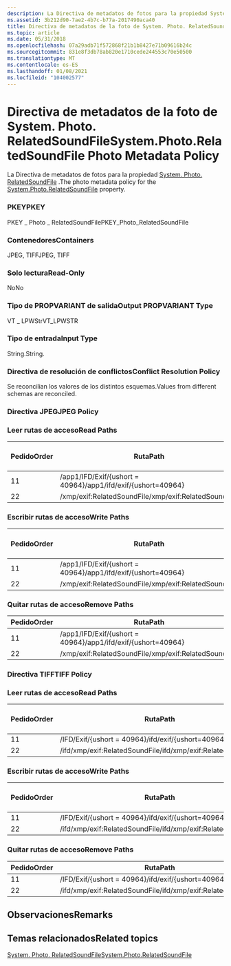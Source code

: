 ```yaml
---
description: La Directiva de metadatos de fotos para la propiedad System. Photo. RelatedSoundFile.
ms.assetid: 3b212d90-7ae2-4b7c-b77a-2017490aca40
title: Directiva de metadatos de la foto de System. Photo. RelatedSoundFile
ms.topic: article
ms.date: 05/31/2018
ms.openlocfilehash: 07a29adb71f572868f21b1b8427e71b09616b24c
ms.sourcegitcommit: 831e8f3db78ab820e1710cede244553c70e50500
ms.translationtype: MT
ms.contentlocale: es-ES
ms.lasthandoff: 01/08/2021
ms.locfileid: "104002577"
---
```

# <a name="systemphotorelatedsoundfile-photo-metadata-policy"></a><span data-ttu-id="d7ddf-103">Directiva de metadatos de la foto de System. Photo. RelatedSoundFile</span><span class="sxs-lookup"><span data-stu-id="d7ddf-103">System.Photo.RelatedSoundFile Photo Metadata Policy</span></span>

<span data-ttu-id="d7ddf-104">La Directiva de metadatos de fotos para la propiedad [System. Photo. RelatedSoundFile](../properties/props-system-photo-relatedsoundfile.md) .</span><span class="sxs-lookup"><span data-stu-id="d7ddf-104">The photo metadata policy for the [System.Photo.RelatedSoundFile](../properties/props-system-photo-relatedsoundfile.md) property.</span></span>

### <a name="pkey"></a><span data-ttu-id="d7ddf-105">PKEY</span><span class="sxs-lookup"><span data-stu-id="d7ddf-105">PKEY</span></span>

<span data-ttu-id="d7ddf-106">PKEY \_ Photo \_ RelatedSoundFile</span><span class="sxs-lookup"><span data-stu-id="d7ddf-106">PKEY\_Photo\_RelatedSoundFile</span></span>

### <a name="containers"></a><span data-ttu-id="d7ddf-107">Contenedores</span><span class="sxs-lookup"><span data-stu-id="d7ddf-107">Containers</span></span>

<span data-ttu-id="d7ddf-108">JPEG, TIFF</span><span class="sxs-lookup"><span data-stu-id="d7ddf-108">JPEG, TIFF</span></span>

### <a name="read-only"></a><span data-ttu-id="d7ddf-109">Solo lectura</span><span class="sxs-lookup"><span data-stu-id="d7ddf-109">Read-Only</span></span>

<span data-ttu-id="d7ddf-110">No</span><span class="sxs-lookup"><span data-stu-id="d7ddf-110">No</span></span>

### <a name="output-propvariant-type"></a><span data-ttu-id="d7ddf-111">Tipo de PROPVARIANT de salida</span><span class="sxs-lookup"><span data-stu-id="d7ddf-111">Output PROPVARIANT Type</span></span>

<span data-ttu-id="d7ddf-112">VT \_ LPWStr</span><span class="sxs-lookup"><span data-stu-id="d7ddf-112">VT\_LPWSTR</span></span>

### <a name="input-type"></a><span data-ttu-id="d7ddf-113">Tipo de entrada</span><span class="sxs-lookup"><span data-stu-id="d7ddf-113">Input Type</span></span>

<span data-ttu-id="d7ddf-114">String.</span><span class="sxs-lookup"><span data-stu-id="d7ddf-114">String.</span></span>

### <a name="conflict-resolution-policy"></a><span data-ttu-id="d7ddf-115">Directiva de resolución de conflictos</span><span class="sxs-lookup"><span data-stu-id="d7ddf-115">Conflict Resolution Policy</span></span>

<span data-ttu-id="d7ddf-116">Se reconcilian los valores de los distintos esquemas.</span><span class="sxs-lookup"><span data-stu-id="d7ddf-116">Values from different schemas are reconciled.</span></span>

### <a name="jpeg-policy"></a><span data-ttu-id="d7ddf-117">Directiva JPEG</span><span class="sxs-lookup"><span data-stu-id="d7ddf-117">JPEG Policy</span></span>

### <a name="read-paths"></a><span data-ttu-id="d7ddf-118">Leer rutas de acceso</span><span class="sxs-lookup"><span data-stu-id="d7ddf-118">Read Paths</span></span>



| <span data-ttu-id="d7ddf-119">Pedido</span><span class="sxs-lookup"><span data-stu-id="d7ddf-119">Order</span></span> | <span data-ttu-id="d7ddf-120">Ruta</span><span class="sxs-lookup"><span data-stu-id="d7ddf-120">Path</span></span>                          | <span data-ttu-id="d7ddf-121">Formato de disco</span><span class="sxs-lookup"><span data-stu-id="d7ddf-121">Disk Format</span></span> |
|-------|-------------------------------|-------------|
| <span data-ttu-id="d7ddf-122">1</span><span class="sxs-lookup"><span data-stu-id="d7ddf-122">1</span></span>     | <span data-ttu-id="d7ddf-123">/app1/IFD/Exif/{ushort = 40964}</span><span class="sxs-lookup"><span data-stu-id="d7ddf-123">/app1/ifd/exif/{ushort=40964}</span></span> | <span data-ttu-id="d7ddf-124">ascii</span><span class="sxs-lookup"><span data-stu-id="d7ddf-124">ascii</span></span>       |
| <span data-ttu-id="d7ddf-125">2</span><span class="sxs-lookup"><span data-stu-id="d7ddf-125">2</span></span>     | <span data-ttu-id="d7ddf-126">/xmp/exif:RelatedSoundFile</span><span class="sxs-lookup"><span data-stu-id="d7ddf-126">/xmp/exif:RelatedSoundFile</span></span>    | <span data-ttu-id="d7ddf-127">unicode</span><span class="sxs-lookup"><span data-stu-id="d7ddf-127">unicode</span></span>     |



 

### <a name="write-paths"></a><span data-ttu-id="d7ddf-128">Escribir rutas de acceso</span><span class="sxs-lookup"><span data-stu-id="d7ddf-128">Write Paths</span></span>



| <span data-ttu-id="d7ddf-129">Pedido</span><span class="sxs-lookup"><span data-stu-id="d7ddf-129">Order</span></span> | <span data-ttu-id="d7ddf-130">Ruta</span><span class="sxs-lookup"><span data-stu-id="d7ddf-130">Path</span></span>                          | <span data-ttu-id="d7ddf-131">Formato de disco</span><span class="sxs-lookup"><span data-stu-id="d7ddf-131">Disk Format</span></span> |
|-------|-------------------------------|-------------|
| <span data-ttu-id="d7ddf-132">1</span><span class="sxs-lookup"><span data-stu-id="d7ddf-132">1</span></span>     | <span data-ttu-id="d7ddf-133">/app1/IFD/Exif/{ushort = 40964}</span><span class="sxs-lookup"><span data-stu-id="d7ddf-133">/app1/ifd/exif/{ushort=40964}</span></span> | <span data-ttu-id="d7ddf-134">ascii</span><span class="sxs-lookup"><span data-stu-id="d7ddf-134">ascii</span></span>       |
| <span data-ttu-id="d7ddf-135">2</span><span class="sxs-lookup"><span data-stu-id="d7ddf-135">2</span></span>     | <span data-ttu-id="d7ddf-136">/xmp/exif:RelatedSoundFile</span><span class="sxs-lookup"><span data-stu-id="d7ddf-136">/xmp/exif:RelatedSoundFile</span></span>    | <span data-ttu-id="d7ddf-137">unicode</span><span class="sxs-lookup"><span data-stu-id="d7ddf-137">unicode</span></span>     |



 

### <a name="remove-paths"></a><span data-ttu-id="d7ddf-138">Quitar rutas de acceso</span><span class="sxs-lookup"><span data-stu-id="d7ddf-138">Remove Paths</span></span>



| <span data-ttu-id="d7ddf-139">Pedido</span><span class="sxs-lookup"><span data-stu-id="d7ddf-139">Order</span></span> | <span data-ttu-id="d7ddf-140">Ruta</span><span class="sxs-lookup"><span data-stu-id="d7ddf-140">Path</span></span>                          |
|-------|-------------------------------|
| <span data-ttu-id="d7ddf-141">1</span><span class="sxs-lookup"><span data-stu-id="d7ddf-141">1</span></span>     | <span data-ttu-id="d7ddf-142">/app1/IFD/Exif/{ushort = 40964}</span><span class="sxs-lookup"><span data-stu-id="d7ddf-142">/app1/ifd/exif/{ushort=40964}</span></span> |
| <span data-ttu-id="d7ddf-143">2</span><span class="sxs-lookup"><span data-stu-id="d7ddf-143">2</span></span>     | <span data-ttu-id="d7ddf-144">/xmp/exif:RelatedSoundFile</span><span class="sxs-lookup"><span data-stu-id="d7ddf-144">/xmp/exif:RelatedSoundFile</span></span>    |



 

### <a name="tiff-policy"></a><span data-ttu-id="d7ddf-145">Directiva TIFF</span><span class="sxs-lookup"><span data-stu-id="d7ddf-145">TIFF Policy</span></span>

### <a name="read-paths"></a><span data-ttu-id="d7ddf-146">Leer rutas de acceso</span><span class="sxs-lookup"><span data-stu-id="d7ddf-146">Read Paths</span></span>



| <span data-ttu-id="d7ddf-147">Pedido</span><span class="sxs-lookup"><span data-stu-id="d7ddf-147">Order</span></span> | <span data-ttu-id="d7ddf-148">Ruta</span><span class="sxs-lookup"><span data-stu-id="d7ddf-148">Path</span></span>                           | <span data-ttu-id="d7ddf-149">Formato de disco</span><span class="sxs-lookup"><span data-stu-id="d7ddf-149">Disk Format</span></span> |
|-------|--------------------------------|-------------|
| <span data-ttu-id="d7ddf-150">1</span><span class="sxs-lookup"><span data-stu-id="d7ddf-150">1</span></span>     | <span data-ttu-id="d7ddf-151">/IFD/Exif/{ushort = 40964}</span><span class="sxs-lookup"><span data-stu-id="d7ddf-151">/ifd/exif/{ushort=40964}</span></span>       | <span data-ttu-id="d7ddf-152">ascii</span><span class="sxs-lookup"><span data-stu-id="d7ddf-152">ascii</span></span>       |
| <span data-ttu-id="d7ddf-153">2</span><span class="sxs-lookup"><span data-stu-id="d7ddf-153">2</span></span>     | <span data-ttu-id="d7ddf-154">/ifd/xmp/exif:RelatedSoundFile</span><span class="sxs-lookup"><span data-stu-id="d7ddf-154">/ifd/xmp/exif:RelatedSoundFile</span></span> | <span data-ttu-id="d7ddf-155">unicode</span><span class="sxs-lookup"><span data-stu-id="d7ddf-155">unicode</span></span>     |



 

### <a name="write-paths"></a><span data-ttu-id="d7ddf-156">Escribir rutas de acceso</span><span class="sxs-lookup"><span data-stu-id="d7ddf-156">Write Paths</span></span>



| <span data-ttu-id="d7ddf-157">Pedido</span><span class="sxs-lookup"><span data-stu-id="d7ddf-157">Order</span></span> | <span data-ttu-id="d7ddf-158">Ruta</span><span class="sxs-lookup"><span data-stu-id="d7ddf-158">Path</span></span>                           | <span data-ttu-id="d7ddf-159">Formato de disco</span><span class="sxs-lookup"><span data-stu-id="d7ddf-159">Disk Format</span></span> |
|-------|--------------------------------|-------------|
| <span data-ttu-id="d7ddf-160">1</span><span class="sxs-lookup"><span data-stu-id="d7ddf-160">1</span></span>     | <span data-ttu-id="d7ddf-161">/IFD/Exif/{ushort = 40964}</span><span class="sxs-lookup"><span data-stu-id="d7ddf-161">/ifd/exif/{ushort=40964}</span></span>       | <span data-ttu-id="d7ddf-162">ascii</span><span class="sxs-lookup"><span data-stu-id="d7ddf-162">ascii</span></span>       |
| <span data-ttu-id="d7ddf-163">2</span><span class="sxs-lookup"><span data-stu-id="d7ddf-163">2</span></span>     | <span data-ttu-id="d7ddf-164">/ifd/xmp/exif:RelatedSoundFile</span><span class="sxs-lookup"><span data-stu-id="d7ddf-164">/ifd/xmp/exif:RelatedSoundFile</span></span> | <span data-ttu-id="d7ddf-165">unicode</span><span class="sxs-lookup"><span data-stu-id="d7ddf-165">unicode</span></span>     |



 

### <a name="remove-paths"></a><span data-ttu-id="d7ddf-166">Quitar rutas de acceso</span><span class="sxs-lookup"><span data-stu-id="d7ddf-166">Remove Paths</span></span>



| <span data-ttu-id="d7ddf-167">Pedido</span><span class="sxs-lookup"><span data-stu-id="d7ddf-167">Order</span></span> | <span data-ttu-id="d7ddf-168">Ruta</span><span class="sxs-lookup"><span data-stu-id="d7ddf-168">Path</span></span>                           |
|-------|--------------------------------|
| <span data-ttu-id="d7ddf-169">1</span><span class="sxs-lookup"><span data-stu-id="d7ddf-169">1</span></span>     | <span data-ttu-id="d7ddf-170">/IFD/Exif/{ushort = 40964}</span><span class="sxs-lookup"><span data-stu-id="d7ddf-170">/ifd/exif/{ushort=40964}</span></span>       |
| <span data-ttu-id="d7ddf-171">2</span><span class="sxs-lookup"><span data-stu-id="d7ddf-171">2</span></span>     | <span data-ttu-id="d7ddf-172">/ifd/xmp/exif:RelatedSoundFile</span><span class="sxs-lookup"><span data-stu-id="d7ddf-172">/ifd/xmp/exif:RelatedSoundFile</span></span> |



 

## <a name="remarks"></a><span data-ttu-id="d7ddf-173">Observaciones</span><span class="sxs-lookup"><span data-stu-id="d7ddf-173">Remarks</span></span>

## <a name="related-topics"></a><span data-ttu-id="d7ddf-174">Temas relacionados</span><span class="sxs-lookup"><span data-stu-id="d7ddf-174">Related topics</span></span>

<dl> <dt>

[<span data-ttu-id="d7ddf-175">System. Photo. RelatedSoundFile</span><span class="sxs-lookup"><span data-stu-id="d7ddf-175">System.Photo.RelatedSoundFile</span></span>](../properties/props-system-photo-relatedsoundfile.md)
</dt> </dl>

 

 
